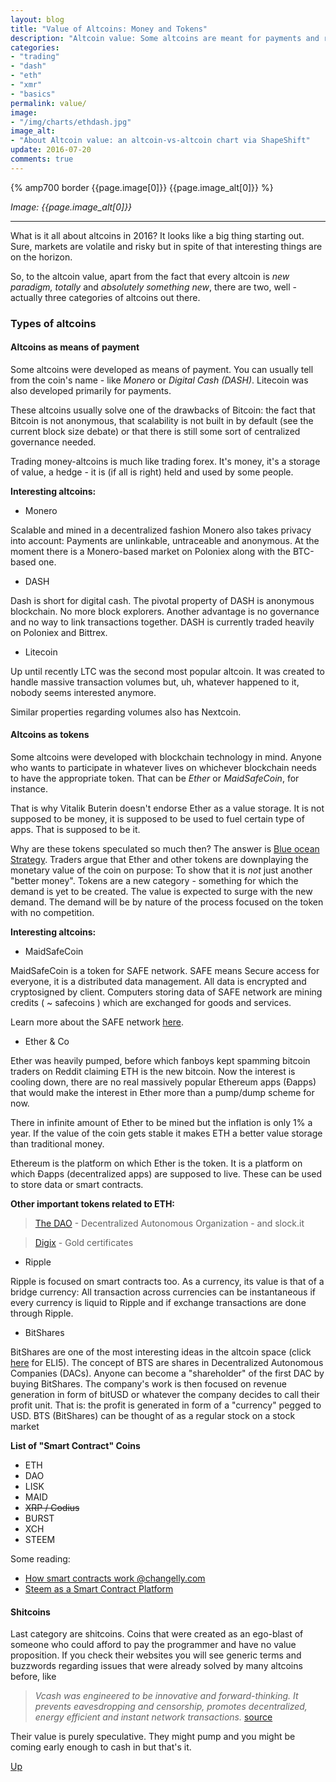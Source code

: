 ```yaml
---
layout: blog
title: "Value of Altcoins: Money and Tokens"
description: "Altcoin value: Some altcoins are meant for payments and remittance, some altcoins are network tokens."
categories:
- "trading"
- "dash"
- "eth"
- "xmr"
- "basics"
permalink: value/
image:
- "/img/charts/ethdash.jpg"
image_alt:
- "About Altcoin value: an altcoin-vs-altcoin chart via ShapeShift"
update: 2016-07-20
comments: true
---
```



{% amp700 border {{page.image[0]}} {{page.image_alt[0]}} %}

_Image: {{page.image_alt[0]}}_

________________________

What is it all about altcoins in 2016? It looks like a big thing starting out. Sure, markets are volatile and risky but in spite of that interesting things are on the horizon.

So, to the altcoin value, apart from the fact that every altcoin is _new paradigm, totally_ and _absolutely something new_, there are two, well - actually three categories of altcoins out there.

### Types of altcoins

#### Altcoins as means of payment

Some altcoins were developed as means of payment. You can usually tell from the coin's name - like _Monero_ or _Digital Cash (DASH)_. Litecoin was also developed primarily for payments.

These altcoins usually solve one of the drawbacks of Bitcoin: the fact that Bitcoin is not anonymous, that scalability is not built in by default (see the current block size debate) or that there is still some sort of centralized governance needed.

Trading money-altcoins is much like trading forex. It's money, it's a storage of value, a hedge - it is (if all is right) held and used by some people.

**Interesting altcoins:**

* Monero

Scalable and mined in a decentralized fashion Monero also takes privacy into account: Payments are unlinkable, untraceable and anonymous. At the moment there is a Monero-based market on Poloniex along with the BTC-based one.

* DASH

Dash is short for digital cash. The pivotal property of DASH is anonymous blockchain. No more block explorers. Another advantage is no governance and no way to link transactions together. DASH is currently traded heavily on Poloniex and Bittrex.

* Litecoin

Up until recently LTC was the second most popular altcoin. It was created to handle massive transaction volumes but, uh, whatever happened to it, nobody seems interested anymore.

Similar properties regarding volumes also has Nextcoin.

#### Altcoins as tokens

Some altcoins were developed with blockchain technology in mind. Anyone who wants to participate in whatever lives on whichever blockchain needs to have the appropriate token. That can be _Ether_ or _MaidSafeCoin_, for instance.

That is why Vitalik Buterin doesn't endorse Ether as a value storage. It is not supposed to be money, it is supposed to be used to fuel certain type of apps. That is supposed to be it.

Why are these tokens speculated so much then? The answer is [Blue ocean Strategy](https://en.wikipedia.org/wiki/Blue_Ocean_Strategy#Concept). Traders argue that Ether and other tokens are downplaying the monetary value of the coin on purpose: To show that it is _not_ just another "better money". Tokens are a new category - something for which the demand is yet to be created. The value is expected to surge with the new demand. The demand will be by nature of the process focused on the token with no competition.

**Interesting altcoins:**

* MaidSafeCoin

MaidSafeCoin is a token for SAFE network. SAFE means Secure access for everyone, it is a distributed data management. All data is encrypted and cryptosigned by client. Computers storing data of SAFE network are mining credits ( ~ safecoins ) which are exchanged for goods and services.

Learn more about the SAFE network [here](http://maidsafe.net/).

* Ether & Co

Ether was heavily pumped, before which fanboys kept spamming bitcoin traders on Reddit claiming ETH is the new bitcoin. Now the interest is cooling down, there are no real massively popular Ethereum apps (Đapps) that would make the interest in Ether more than a pump/dump scheme for now.

There in infinite amount of Ether to be mined but the inflation is only 1% a year. If the value of the coin gets stable it makes ETH a better value storage than traditional money.

Ethereum is the platform on which Ether is the token. It is a platform on which Đapps (decentralized apps) are supposed to live. These can be used to store data or smart contracts.

**Other important tokens related to ETH:**

> [The DAO](/eth-vs-lisk/) - Decentralized Autonomous Organization - and slock.it

> [Digix](https://dgx.io/#/) - Gold certificates


* Ripple

Ripple is focused on smart contracts too. As a currency, its value is that of a bridge currency: All transaction across currencies can be instantaneous if every currency is liquid to Ripple and if exchange transactions are done through Ripple.

* BitShares

BitShares are one of the most interesting ideas in the altcoin space (click [here](https://bitsharestalk.org/index.php?topic=7628.0) for ELI5). The concept of BTS are shares in Decentralized Autonomous Companies (DACs). Anyone can become a "shareholder" of the first DAC by buying BitShares. The company's work is then focused on revenue generation in form of bitUSD or whatever the company decides to call their profit unit. That is: the profit is generated in form of a "currency" pegged to USD. BTS (BitShares) can be thought of as a regular stock on a stock market

**List of "Smart Contract" Coins**

* ETH
* DAO
* LISK
* MAID
* ~~XRP / Codius~~
* BURST
* XCH
* STEEM

Some reading:

* [How smart contracts work @changelly.com](https://changelly.com/blog/how-smart-contracts-work/)
* [Steem as a Smart Contract Platform](https://steemit.com/lisk/@dan/why-lisk-is-inferior-to-ethereum)

#### Shitcoins

Last category are shitcoins. Coins that were created as an ego-blast of someone who could afford to pay the programmer and have no value proposition. If you check their websites you will see generic terms and buzzwords regarding issues that were already solved by many altcoins before, like

> _Vcash was engineered to be innovative and forward-thinking. It prevents eavesdropping and censorship, promotes decentralized, energy efficient and instant network transactions._ [source](http://www.vanillacoin.net/)

Their value is purely speculative. They might pump and you might be coming early enough to cash in but that's it.


[Up](#)
